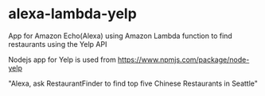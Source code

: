 # alexa-lambda-yelp
App for Amazon Echo(Alexa) using Amazon Lambda function to find restaurants using the Yelp API 

Nodejs app for Yelp is used from https://www.npmjs.com/package/node-yelp


"Alexa, ask RestaurantFinder to find top five Chinese Restaurants in Seattle"
